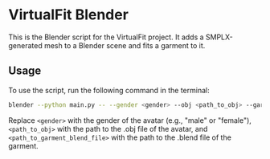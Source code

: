 # VirtualFit Blender

This is the Blender script for the VirtualFit project. It adds a SMPLX-generated mesh to a Blender scene and fits a garment to it.

## Usage

To use the script, run the following command in the terminal:

```bash
blender --python main.py -- --gender <gender> --obj <path_to_obj> --garment <path_to_garment_blend_file>
```

Replace `<gender>` with the gender of the avatar (e.g., "male" or "female"), `<path_to_obj>` with the path to the .obj file of the avatar, and `<path_to_garment_blend_file>` with the path to the .blend file of the garment.